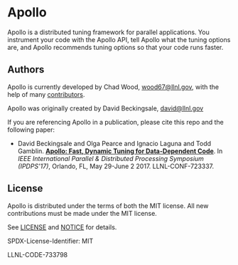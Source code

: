 # Apollo

Apollo is a distributed tuning framework for parallel applications.  You
instrument your code with the Apollo API, tell Apollo what the tuning
options are, and Apollo recommends tuning options so that your code
runs faster.

## Authors

Apollo is currently developed by Chad Wood, wood67@llnl.gov, with the help
of many [contributors](https://github.com/LLNL/apollo/graphs/contributors).

Apollo was originally created by David Beckingsale, david@llnl.gov

If you are referencing Apollo in a publication, please cite this repo and
the following paper:

* David Beckingsale and Olga Pearce and Ignacio Laguna and Todd Gamblin.
  [**Apollo: Fast, Dynamic Tuning for Data-Dependent Code**](https://computing.llnl.gov/projects/apollo/apollo-fast-lightweight-dynamic-tuning-data-dependent-code-llnl-paper_0.pdf). In *IEEE International Parallel & Distributed Processing Symposium (IPDPS'17)*, Orlando, FL, May 29-June 2 2017. LLNL-CONF-723337.

## License

Apollo is distributed under the terms of both the MIT license.  All new
contributions must be made under the MIT license.

See [LICENSE](https://github.com/LLNL/apollo/blob/master/LICENSE) and
[NOTICE](https://github.com/LLNL/apollo/blob/master/NOTICE) for details.

SPDX-License-Identifier: MIT

LLNL-CODE-733798
